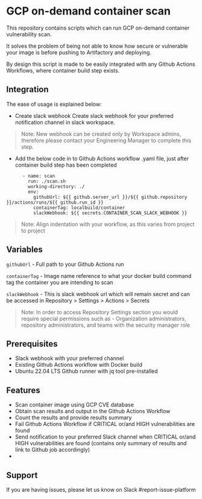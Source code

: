 # GCP on-demand container scan

This repository contains scripts which can run GCP on-demand container vulnerability scan.

It solves the problem of being not able to know how secure or vulnerable your image is before pushing to Artifactory and deploying.

By design this script is made to be easily integrated with any Github Actions Workflows, where container build step exists.

## Integration
The ease of usage is explained below:

- Create slack webhook 
Create slack webhook for your preferred notification channel in slack workspace. 
> Note: New webhook can be created only by Workspace admins, therefore please contact your Engineering Manager to complete this step.
 
- Add the below code in to Github Actions workflow .yaml file, just after container build step has been completed

````
      - name: scan
        run: ./scan.sh
        working-directory: ./
        env:
          githubUrl: ${{ github.server_url }}/${{ github.repository }}/actions/runs/${{ github.run_id }}
          containerTag: localbuild/container
          slackWebhook: ${{ secrets.CONTAINER_SCAN_SLACK_WEBHOOK }}
````

> Note: Align indentation with your workflow, as this varies from project to project

## Variables
`githubUrl` - Full path to your Github Actions run

`containerTag` - Image name reference to what your docker build command tag the container you are intending to scan

`slackWebhook` - This is slack webhook url which will remain secret and can be accessed in Repository > Settings > Actions > Secrets 
> Note: In order to access Repository Settings section you would require special permissions such as - Organization administrators, repository administrators, and teams with the security manager role


## Prerequisites 
- Slack webhook with your preferred channel
- Existing Github Actions workflow with Docker build
- Ubuntu 22.04 LTS Github runner with jq tool pre-installed

## Features

- Scan container image using GCP CVE database
- Obtain scan results and output in the Github Actions Workflow
- Count the results and provide results summary
- Fail Github Actions Workflow if CRITICAL or/and HIGH vulnerabilities are found
- Send notification to your preferred Slack channel when CRITICAL or/and HIGH vulnerabilities are found (contains only summary of results and link to Github job accordingly)
- 
## Support

If you are having issues, please let us know on Slack #report-issue-platform